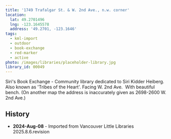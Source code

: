 ```yaml
---
title: '1749 Trafalgar St. & W. 2nd Ave., n.w. corner'
location:
  lat: 49.2701496
  lng: -123.1645578
  address: '49.2701, -123.1646'
tags:
  - kml-import
  - outdoor
  - book-exchange
  - red-marker
  - active
photo: /images/libraries/placeholder-library.jpg
library_id: 00049
---
```

Siri's Book Exchange - Community library dedicated to Siri Kidder Heiberg.
Also known as 'Tribes of the Heart'.
Facing W. 2nd Ave.  With beautiful bench.
(On another map the address is inaccurately given as 2698-2600 W. 2nd Ave.)

## History
- **2024-Aug-08** - Imported from Vancouver Little Libraries 2025.8.6.revision
